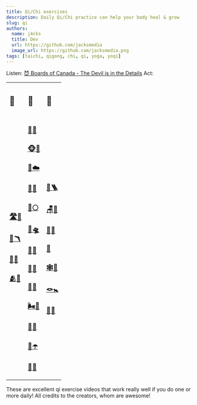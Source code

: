 ```yaml
---
title: Qi/Chi exercises
description: Daily Qi/Chi practice can help your body heal & grow
slug: qi
authors:
  name: j4cks
  title: Dev
  url: https://github.com/jacksmedia
  image_url: https://github.com/jacksmedia.png
tags: [taichi, qigong, chi, qi, yoga, yoqi]
---
```

Listen:
[😈 Boards of Canada - The Devil is in the Details](https://www.youtube.com/watch?v=N2jNdHnOsG8)
Act:
<table>
  <tr>
    <td><h2 class="">🌅</h2></td>
    <td><h2 class="">💪</h2></td>
    <td><h2 class="">🎋</h2></td>
  </tr>
  <tr>
    <td>
        <div class="no-bullet"><a href="https://www.youtube.com/watch?v=X3-gKPNyrTA?t=26"><h3>🛣🧘</h3></a></div>
        <div class="no-bullet"><a href="https://youtu.be/50txkOrJn9o?t=41"><h3>🦩🪃</h3></a></div>
        <div class="no-bullet"><a href="https://youtu.be/SedzswEwpPw?t=51"><h3>🧣🧘</h3></a></div>
        <div class="no-bullet"><a href="https://youtu.be/jOfshreyu4w"><h3>🫂🏅</h3></a></div>
    </td>
    <td>
        <div class="no-bullet"><a href="https://youtu.be/cEOS2zoyQw4?t=89"><h3>🦆🌊</h3></a></div>
        <div class="no-bullet"><a href="https://youtu.be/HMbT-CPVl2k"><h3>🐵🎁</h3></a></div>
        <div class="no-bullet"><a href="https://www.youtube.com/watch?v=enk0bOv-gF8?t=17"><h3>🦇☁️</h3></a></div>
        <div class="no-bullet"><a href="https://www.youtube.com/watch?v=IyINAjEoTIs?t=80"><h3>🦅🌴</h3></a></div>
        <div class="no-bullet"><a href="https://www.youtube.com/watch?v=OPcZlXYcdMA?t=31"><h3>🐎🌕</h3></a></div>
        <div class="no-bullet"><a href="https://www.youtube.com/watch?v=8wddPSIEpvE?t=54"><h3>🐠🛸</h3></a></div>
        <div class="no-bullet"><a href="https://www.youtube.com/watch?v=RoIqYtiTLFI"><h3>🐍🍂</h3></a></div>
        <div class="no-bullet"><a href="https://www.youtube.com/watch?v=nmmNWj9YtAw?t=60"><h3>🐯🌋</h3></a></div>
        <div class="no-bullet"><a href="https://youtu.be/tbwbL1pg0HY?t=18"><h3>🐒🦜</h3></a></div>
        <div class="no-bullet"><a href="https://www.youtube.com/watch?v=Ba0fweKUwIc"><h3>🌬🦮</h3></a></div>
        <div class="no-bullet"><a href="https://youtu.be/_V29hE0_oBE"><h3>💺🦉</h3></a></div>
        <div class="no-bullet"><a href="https://www.youtube.com/watch?v=62a20CiIAlY?t=25"><h3>🐉☂️</h3></a></div>
        <div class="no-bullet"><a href="https://youtu.be/EZT8RC0wRbA?t=88"><h3>🐻🔥</h3></a></div>
    </td>
    <td>
        <div class="no-bullet"><a href="https://www.youtube.com/watch?v=V1HbXt5ZRlg&t=39s"><h3>🗼🪜</h3></a></div>
        <div class="no-bullet"><a href="https://youtu.be/Nnd5Slo02us"><h3>🪑🏹</h3></a></div>
        <div class="no-bullet"><a href="https://youtu.be/ED3_i_xVd_s?t=54"><h3>🎱🌈</h3></a></div>
        <div class="no-bullet"><a href="https://youtu.be/FgfT2fOv31E"><h3>🫧</h3></a></div>
        <div class="no-bullet"><a href="https://www.youtube.com/watch?v=LZ2oHU-mMJI?t=25"><h3>🕸🎡</h3></a></div>
        <div class="no-bullet"><a href="https://www.youtube.com/watch?v=Yzm3fA2HhkQ&t=3s"><h3>🪢🚼</h3></a></div>
        <div class="no-bullet"><a href="https://youtu.be/eBdfCX5XnX4"><h3>🦎🍭</h3></a></div>
    </td>
  </tr>
</table>
These are excellent qi exercise videos that work really well if you do one or more daily!
All credits to the creators, whom are awesome!